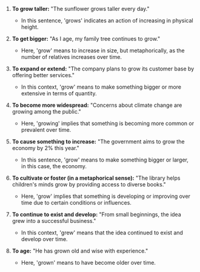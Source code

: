 1. **To grow taller:** "The sunflower grows taller every day."
   - In this sentence, 'grows' indicates an action of increasing in physical height.

2. **To get bigger:** "As I age, my family tree continues to grow."
   - Here, 'grow' means to increase in size, but metaphorically, as the number of relatives increases over time.

3. **To expand or extend:** "The company plans to grow its customer base by offering better services."
   - In this context, 'grow' means to make something bigger or more extensive in terms of quantity.

4. **To become more widespread:** "Concerns about climate change are growing among the public."
   - Here, 'growing' implies that something is becoming more common or prevalent over time.

5. **To cause something to increase:** "The government aims to grow the economy by 2% this year."
   - In this sentence, 'grow' means to make something bigger or larger, in this case, the economy.

6. **To cultivate or foster (in a metaphorical sense):** "The library helps children's minds grow by providing access to diverse books."
   - Here, 'grow' implies that something is developing or improving over time due to certain conditions or influences.

7. **To continue to exist and develop:** "From small beginnings, the idea grew into a successful business."
   - In this context, 'grew' means that the idea continued to exist and develop over time.

8. **To age:** "He has grown old and wise with experience."
   - Here, 'grown' means to have become older over time.